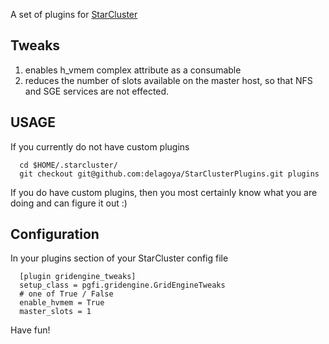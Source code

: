 A set of plugins for [StarCluster](http://web.mit.edu/star/cluster/docs/latest/manual/plugins.html)

## Tweaks
1. enables h_vmem complex attribute as a consumable
1. reduces the number of slots available on the master host, so that NFS and SGE services are not effected.

## USAGE

If you currently do not have custom plugins

      cd $HOME/.starcluster/
      git checkout git@github.com:delagoya/StarClusterPlugins.git plugins

If you do have custom plugins, then you most certainly know what you are doing and can figure it out :)

## Configuration

In your plugins section of your StarCluster config file

      [plugin gridengine_tweaks]
      setup_class = pgfi.gridengine.GridEngineTweaks
      # one of True / False
      enable_hvmem = True
      master_slots = 1

Have fun!